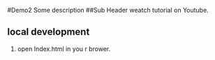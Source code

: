 #Demo2 
Some description 
##Sub Header 
weatch tutorial on Youtube. 
## local development 

1. open Index.html in you r brower. 
